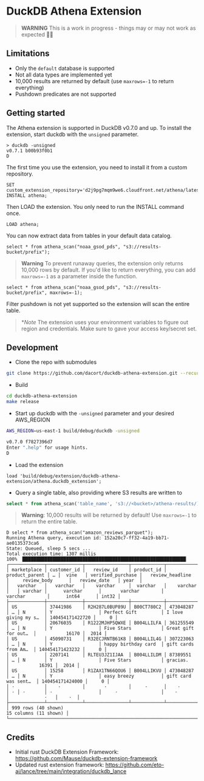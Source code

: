 # DuckDB Athena Extension

> **WARNING** This is a work in progress - things may or may not work as expected 🧙‍♂️

## Limitations

- Only the `default` database is supported
- Not all data types are implemented yet
- 10,000 results are returned by default (use `maxrows=-1` to return everything)
- Pushdown predicates are not supported

## Getting started

The Athena extension is supported in DuckDB v0.7.0 and up. To install the extension, start duckdb with the `unsigned` parameter.

```
> duckdb -unsigned
v0.7.1 b00b93f0b1
D 
```

The first time you use the extension, you need to install it from a custom repository. 

```
SET custom_extension_repository='d2j9pg7mqm9we6.cloudfront.net/athena/latest';
INSTALL athena;
```

Then LOAD the extension. You only need to run the INSTALL command once.

```
LOAD athena;
```

You can now extract data from tables in your default data catalog.

```
select * from athena_scan("noaa_gsod_pds", "s3://results-bucket/prefix");
```

> **Warning** To prevent runaway queries, the extension only returns 10,000 rows by default. If you'd like to return everything, you can add `maxrows=-1` as a parameter inside the function.

```
select * from athena_scan("noaa_gsod_pds", "s3://results-bucket/prefix", maxrows=-1);
```

Filter pushdown is not yet supported so the extension will scan the entire table.

> **Note* The extension uses your environment variables to figure out region and credentials. Make sure to gave your access key/secret set.

## Development

- Clone the repo with submodules

```bash
git clone https://github.com/dacort/duckdb-athena-extension.git --recurse-submodules
```

- Build

```bash
cd duckdb-athena-extension
make release
```

- Start up duckdb with the `-unsigned` parameter and your desired AWS_REGION

```bash
AWS_REGION=us-east-1 build/debug/duckdb -unsigned
```

```bash
v0.7.0 f7827396d7
Enter ".help" for usage hints.
D 
```

- Load the extension

```
load 'build/debug/extension/duckdb-athena-extension/athena.duckdb_extension';
```

- Query a single table, also providing where S3 results are written to

```sql
select * from athena_scan('table_name', 's3://<bucket>/athena-results/);
```

> **Warning**: 10,000 results will be returned by default! Use `maxrows=-1` to return the entire table.

```
D select * from athena_scan("amazon_reviews_parquet");
Running Athena query, execution id: 152a20c7-ff32-4a19-bb71-ae0135373ca6
State: Queued, sleep 5 secs ...
Total execution time: 1307 millis
100% ▕████████████████████████████████████████████████████████████▏ 
┌─────────────┬─────────────┬────────────────┬────────────┬────────────────┬───┬─────────┬───────────────────┬──────────────────────┬──────────────────────┬─────────────────┬───────┐
│ marketplace │ customer_id │   review_id    │ product_id │ product_parent │ … │  vine   │ verified_purchase │   review_headline    │     review_body      │   review_date   │ year  │
│   varchar   │   varchar   │    varchar     │  varchar   │    varchar     │   │ varchar │      varchar      │       varchar        │       varchar        │      int64      │ int32 │
├─────────────┼─────────────┼────────────────┼────────────┼────────────────┼───┼─────────┼───────────────────┼──────────────────────┼──────────────────────┼─────────────────┼───────┤
│ US          │ 37441986    │ R2H287L0BUP89U │ B00CT780C2 │ 473048287      │ … │ N       │ Y                 │ Perfect Gift         │ I love giving my s…  │ 140454171422720 │     0 │
│ US          │ 20676035    │ R1222MJHP5QWXE │ B004LLILFA │ 361255549      │ … │ N       │ Y                 │ Five Stars           │ Great gift for out…  │           16170 │  2014 │
│ US          │ 45090731    │ R32ECJRNTB61K8 │ B004LLIL4G │ 307223063      │ … │ N       │ Y                 │ happy birthday card  │ gift cards from Am…  │ 140454171423232 │     0 │
│ US          │ 2207141     │ RLTEU3JZ1IJAA  │ B004LLILDM │ 87389551       │ … │ N       │ Y                 │ Five Stars           │ gracias.             │           16391 │  2014 │
│ US          │ 15258       │ R1ZAX1TN66QOU6 │ B004LLIKVU │ 473048287      │ … │ N       │ Y                 │ easy breezy          │ gift card was sent…  │ 140454171424000 │     0 │
│ ·           │    ·        │       ·        │     ·      │    ·           │ · │ ·       │ ·                 │     ·                │    ·                 │             ·   │    ·  │
├─────────────┴─────────────┴────────────────┴────────────┴────────────────┴───┴─────────┴───────────────────┴──────────────────────┴──────────────────────┴─────────────────┴───────┤
│ 999 rows (40 shown)                                                                                                                                          15 columns (11 shown) │
└────────────────────────────────────────────────────────────────────────────────────────────────────────────────────────────────────────────────────────────────────────────────────┘
```

## Credits

- Initial rust DuckDB Extension Framework: https://github.com/Mause/duckdb-extension-framework
- Updated rust extension framework: https://github.com/eto-ai/lance/tree/main/integration/duckdb_lance